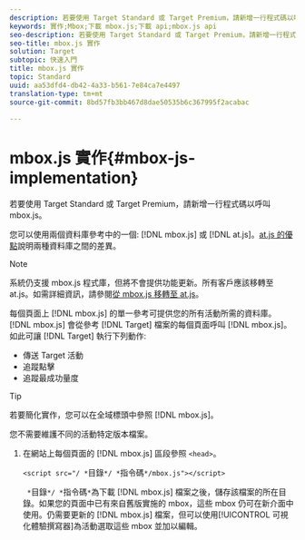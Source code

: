 ```yaml
---
description: 若要使用 Target Standard 或 Target Premium，請新增一行程式碼以呼叫 mbox.js。
keywords: 實作;Mbox;下載 mbox.js;下載 api;mbox.js api
seo-description: 若要使用 Target Standard 或 Target Premium，請新增一行程式碼以呼叫 mbox.js。
seo-title: mbox.js 實作
solution: Target
subtopic: 快速入門
title: mbox.js 實作
topic: Standard
uuid: aa53dfd4-db42-4a33-b561-7e84ca7e4497
translation-type: tm+mt
source-git-commit: 8bd57fb3bb467d8dae50535b6c367995f2acabac

---
```



# mbox.js 實作{#mbox-js-implementation}

若要使用 Target Standard 或 Target Premium，請新增一行程式碼以呼叫 mbox.js。

您可以使用兩個資料庫參考中的一個: [!DNL mbox.js] 或 [!DNL at.js]。[at.js 的優點](/help/c-implementing-target/c-implementing-target-for-client-side-web/t-mbox-download/c-target-atjs-implementation/target-atjs-implementation.md#benefits)說明兩種資料庫之間的差異。

>[!NOTE]
>
>系統仍支援 mbox.js 程式庫，但將不會提供功能更新。所有客戶應該移轉至 at.js。如需詳細資訊，請參閱[從 mbox.js 移轉至 at.js](../../../c-implementing-target/c-implementing-target-for-client-side-web/t-mbox-download/c-target-atjs-implementation/target-migrate-atjs.md#task_DE55DCE9AC2F49728395665DE1B1E6EA)。

每個頁面上 [!DNL mbox.js] 的單一參考可提供您的所有活動所需的資料庫。[!DNL mbox.js] 會從參考 [!DNL Target] 檔案的每個頁面呼叫 [!DNL mbox.js]。如此可讓 [!DNL Target] 執行下列動作:

* 傳送 Target 活動
* 追蹤點擊
* 追蹤最成功量度

>[!TIP]
>
>若要簡化實作，您可以在全域標頭中參照 [!DNL mbox.js]。

您不需要維護不同的活動特定版本檔案。

1. 在網站上每個頁面的 [!DNL mbox.js] 區段參照 `<head>`。

   `<script src="/ *`目錄`*/ *`指令碼`*/mbox.js"></script>`

   ` *`目錄`*/ *`指令碼`*`為下載 [!DNL mbox.js] 檔案之後，儲存該檔案的所在目錄。如果您的頁面中已有來自舊版實施的 mbox，這些 mbox 仍可在新介面中使用。仍需要更新的 [!DNL mbox.js] 檔案，但可以使用[!UICONTROL 可視化體驗撰寫器]為活動選取這些 mbox 並加以編輯。